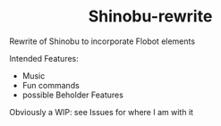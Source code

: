 <h1 align="center">Shinobu-rewrite</h1>

Rewrite of Shinobu to incorporate Flobot elements

Intended Features:
- Music
- Fun commands
- possible Beholder Features

Obviously a WIP: see Issues for where I am with it
